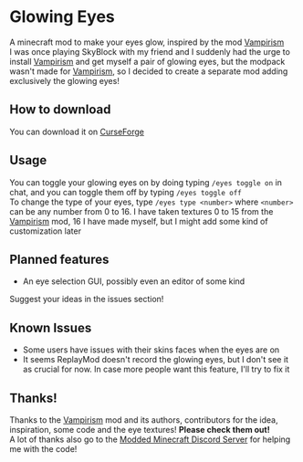 # Glowing Eyes
A minecraft mod to make your eyes glow, inspired by the mod [Vampirism](https://github.com/TeamLapen/Vampirism)<br>
I was once playing SkyBlock with my friend and I suddenly had the urge to install [Vampirism](https://github.com/TeamLapen/Vampirism) and get myself a pair of glowing eyes, but the modpack wasn't made for [Vampirism](https://github.com/TeamLapen/Vampirism), so I decided to create a separate mod adding exclusively the glowing eyes!

## How to download
You can download it on [CurseForge](https://www.curseforge.com/minecraft/mc-mods/glowing-eyes)

## Usage
You can toggle your glowing eyes on by doing typing `/eyes toggle on` in chat, and you can toggle them off by typing `/eyes toggle off`<br>
To change the type of your eyes, type `/eyes type <number>` where `<number>` can be any number from 0 to 16. I have taken textures 0 to 15 from the [Vampirism](https://github.com/TeamLapen/Vampirism) mod, 16 I have made myself, but I might add some kind of customization later

## Planned features
- An eye selection GUI, possibly even an editor of some kind

Suggest your ideas in the issues section!

## Known Issues
- Some users have issues with their skins faces when the eyes are on
- It seems ReplayMod doesn't record the glowing eyes, but I don't see it as crucial for now. In case more people want this feature, I'll try to fix it

## Thanks!
Thanks to the [Vampirism](https://github.com/TeamLapen/Vampirism) mod and its authors,
contributors for the idea, inspiration, some code and the eye textures! **Please check them out!**<br>
A lot of thanks also go to the [Modded Minecraft Discord Server](discord.gg/moddedmc) for helping me with the code!
